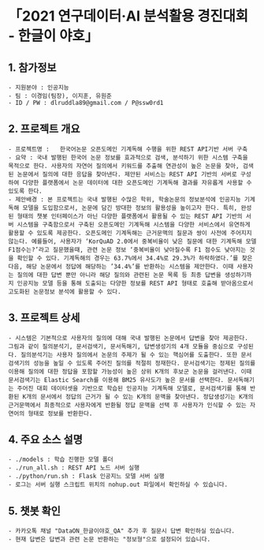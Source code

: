 # 「2021 연구데이터·AI 분석활용 경진대회 - 한글이 야호」

## 1. 참가정보
    - 지원분야 : 인공지능
    - 팀 : 이경임(팀장), 이지훈, 유원준
    - ID / PW : dlruddla89@gmail.com / P@ssw0rd1

## 2. 프로젝트 개요
    - 프로젝트명 : 	한국어논문 오픈도메인 기계독해 수행을 위한 REST API기반 서버 구축
    - 요약 : 국내 발행된 한국어 논문 정보를 효과적으로 검색, 분석하기 위한 시스템 구축을 목적으로 한다. 사용자의 자연어 질의에서 키워드를 추출해 연관성이 높은 논문을 찾아, 검색된 논문에서 질의에 대한 응답을 찾아낸다. 제안된 서비스는 REST API 기반의 서버로 구성하여 다양한 플랫폼에서 논문 데이터에 대한 오픈도메인 기계독해 결과를 자유롭게 사용할 수 있도록 한다.
    - 제안배경 : 본 프로젝트는 국내 발행된 수많은 학위, 학술논문의 정보분석에 인공지능 기계독해 모델을 도입함으로서, 논문에 담긴 방대한 정보의 활용성을 높이고자 한다. 특히, 완성된 형태의 챗봇 인터페이스가 아닌 다양한 플랫폼에서 활용될 수 있는 REST API 기반의 서버 시스템을 구축함으로서 구축된 오픈도메인 기계독해 시스템을 다양한 서비스에서 유연하게 활용할 수 있도록 제공한다. 오픈도메인 기계독해는 근거문맥의 질문과 쌍이 사전에 주어지지 않는다. 예를들어, 사용자가 ‘KorQuAD 2.0에서 중복비율이 낮은 질문에 대한 기계독해 모델 F1점수는?’라고 질문했을때, 관련 논문 정보 ‘중복비율이 낮아질수록 F1 점수도 낮아지는 것을 확인할 수 있다. 기계독해의 경우는 63.7%에서 34.4%로 29.3%가 하락하였다.’를 찾은다음, 해당 논문에서 정답에 해당하는 ’34.4%’를 반환하는 시스템을 제안한다. 이때 사용자는 질의에 대한 답변 뿐만 아니라 해당 질의와 관련된 논문 목록 등 최종 답변을 생성하기까지 인공지능 모델 등을 통해 도출되는 다양한 정보를 REST API 형태로 호출해 받아옴으로서 고도화된 논문정보 분석에 활용할 수 있다.

## 3. 프로젝트 상세
    - 시스템은 기본적으로 사용자의 질의에 대해 국내 발행된 논문에서 답변을 찾아 제공한다. 그림과 같이 질의분석기, 문서검색기, 문서독해기, 답변생성기의 4개 모듈을 중심으로 구성된다. 질의분석기는 사용자 질의에서 논문의 주제가 될 수 있는 핵심어를 도출한다. 또한 문서검색기의 성능을 높일 수 있도록 주어진 질의를 적절히 정재한다. 문서검색기는 정제된 질의를 이용해 질의에 대한 정답을 포함할 가능성이 높은 상위 K개의 후보군 논문을 걸러낸다. 이때 문서검색기는 Elastic Search를 이용해 BM25 유사도가 높은 문서를 선택한다. 문서독해기는 주어진 대회 데이터셋을 기반으로 학습된 인공지능 기계독해 모델로, 문서검색기를 통해 반환된 K개의 문서에서 정답의 근거가 될 수 있는 K개의 문맥을 찾아낸다. 정답생성기는 K개의 근거문맥에서 최종적으로 사용자에게 반환될 정답 문맥을 선택 후 사용자가 인식할 수 있는 자연어의 형태로 정보를 반환한다.
    
## 4. 주요 소스 설명    
    - ./models : 학습 진행한 모델 폴더  
    - ./run_all.sh : REST API 노드 서버 실행
    - ./python/run.sh : Flask 인공지느 모델 서버 실행
    - 로그는 서버 실행 스크립트 위치의 nohup.out 파일에서 확인하실 수 있습니다.
    
## 5. 챗봇 확인
    - 카카오톡 채널 "DataON_한글이야호_QA" 추가 후 질문시 답변 확인하실 있습니다.
    - 현재 답변은 답변과 관련 논문 반환하는 "정보형"으로 설정되어 있습니다.


